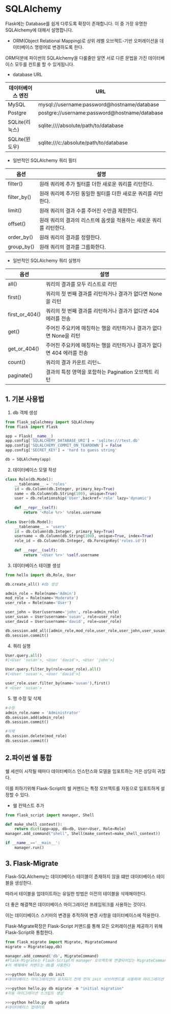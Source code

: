 # SQLAlchemy

Flask에는 Database를 쉽게 다루도록 확장이 존재합니다. 이 중 가장 유명한 SQLAlchemy에 대해서 설명합니다.

*  ORM(Object Relational Mapping)로 상위 레벨 오브젝트-기반 오퍼레이션을 데이터베이스 명령어로 변경하도록 한다.

ORM덕분에 파이썬의 SQLAlchemy을 다룰줄만 알면 서로 다른 문법을 가진 데이터베이스 모두를 컨트롤 할 수 있게됩니다.



* database URL

| 데이터베이스 엔진 | URL                                           |
| ----------------- | --------------------------------------------- |
| MySQL             | mysql://username:password@hostname/database   |
| Postgre           | postgre://username:password@hostname/database |
| SQLite(리눅스)    | sqlite:////absolute/path/to/database          |
| SQLite(윈도우)    | sqlite:///c:/absolute/path/to/database        |



* 일반적인 SQLAlchemy 쿼리 필터

| 옵션        | 설명                                                         |
| ----------- | ------------------------------------------------------------ |
| filter()    | 원래  쿼리에 추가 필터를 더한 새로운 쿼리를 리턴한다.        |
| filter_by() | 원래 쿼리에 추가된 동일한 필터를 더한 새로운 쿼리를 리턴한다. |
| limit()     | 원래 쿼리의 결과 수를 주어진 수만큼 제한한다.                |
| offset()    | 원래 쿼리의 결과의 리스트에 옵셋을 적용하는 새로운 쿼리를 리턴한다. |
| order_by()  | 원래 쿼리의 결과를 정렬한다.                                 |
| group_by()  | 원래 쿼리의 결과를 그룹화한다.                               |



* 일반적인 SQLAlchemy 쿼리 실행자

| 옵션           | 설명                                                         |
| -------------- | ------------------------------------------------------------ |
| all()          | 쿼리의 결과를 모두 리스트로 리턴                             |
| first()        | 쿼리의 첫 번째 결과를 리턴하거나 결과가 없다면 None을 리턴   |
| first_or_404() | 쿼리의 첫 번째 결과를 리턴하거나 결과가 없다면 404 에러를 전송 |
| get()          | 주어진 주요키에 매칭하는 행을 리턴하거나 결과가 없다면 None을 리턴 |
| get_or_404()   | 주어진 주요키에 매칭하는 행을 리턴하거나 결과가 없다면 404 에러를 전송 |
| count()        | 쿼리의 결과 카운트 리턴ㄴ                                    |
| paginate()     | 결과의 특정 영역을 포함하는 Pagination 오브젝트 리턴         |



## 1. 기본 사용법

1. db 객체 생성

```python
from flask_sqlalchmey import SQLAlchemy
from flask import Flask

app = Flask(__name__)
app.config['SQLALCHEMY_DATABASE_URI'] = 'sqlite:///test.db'
app.config['SQLALCHEMY_COMMIT_ON_TEARDOWN'] = False
app.config['SECRET_KEY'] = 'hard to guess string'

db = SQLAlchemy(app)
```



2. 데이터베이스 모델 작성

```python
class Role(db.Model):
    __tablename__ = 'roles'
	id = db.Column(db.Integer, primary_key=True)
    name = db.Column(db.String(100), unique=True)
    user = db.relationship('User',backref='role' lazy='dynamic')
    
    def __repr__(self):
        return '<Role %r>' %roles.username
    
class User(db.Model):
    __tablename__ = 'users'
    id = db.Column(db.Integer, primary_key=True)
    username = db.Column(db.String(100), unique=True, index=True)
    role_id = db.Column(db.Integer, db.ForeignKey('roles.id'))
    
    def __repr__(self):
		return '<User %r>' %self.username
```



3. 데이터베이스 테이블 생성

```python
from hello import db,Role, User

db.create_all() #db 생성

admin_role = Role(name='Admin')
mod_role = Role(name='Moderate')
user_role = Role(name='User')

user_john = User(username='john', role=admin_role)
user_susan = User(username='susan', role=user_role)
user_david = User(username='david', role=user_role)

db.session.add_all([admin_role,mod_role,user_role,user_john,user_susan,user_david])
db.session.commit()
```



4. 쿼리 실행

```python
User.query.all()
#[<User 'susan'>, <User 'david'>, <User 'john'>]

User.query.filter_by(role=user_role).all()
#[<User 'susan'>, <User 'david'>]

user_role.user.filter_by(name='susan'),first()
# <User 'susan'>
```



5. 행 수정 및 삭제

```python
#수정
admin_role.name = 'Administrator'
db.session.add(admin_role)
db.session.commit()

#삭제
db.session.delete(mod_role)
db.session.commit()
```



## 2.파이썬 쉘 통합

쉘 세션이 시작될 때마다 데이터베이스 인스턴스와 모델을 임포트하는 거은 상당히 귀찮다.

이를 피하기위해 Flask-Script의 쉘 커맨드는 특정 오브젝트를 자동으로 임포트하게 설정할 수 있다.



* 쉘 컨텍스트 추가	

```python
from flask_script import manager, Shell

def make_shell_context():
	return dict(app=app, db=db, User=User, Role=Role)
manager.add_command("shell", Shell(make_context=make_shell_context))

if __name__=='__main__':
	manager.run()
```



## 3. Flask-Migrate

Flask-SQLAlchemy는 데이터베이스 테이블이 존재하지 않을 떄만 데이터베이스 테이블을 생성한다.

따라서 테이블을 업데이트하는 유일한 방법은 이전의 테이블을 삭제해야한다.

더 좋은 해결책은 데이터베이스 마이그레이션 프레임워크를 사용하는 것이다.

이는 데이터베이스 스키마의 변경을 추적하여 변경 사항을 데이터베이스에 적용한다.

Flask-Migrate확장은 Flask-Script 커맨드를 통해 모든 오퍼레이션을 제공하기 위해 Flask-Script와 통합한다.

 

```python
from flask_migrate import Migrate, MigrateCommand
migrate = Migrate(app,db)

manager.add_command('db', MigrateCommand)
#Flask-Migrate는 Flask-Script의 manager 오브젝트에 연결되어있는 MigrateCommand 클래스를 보여준다.
#이 예제에서 커맨드는 db를 사용한다

>>>python hello.py db init
#데이터베이스 마이그레이션이 유지되기 전에 먼저 init 서브커맨드를 사용하여 마이그레이션 저장소를 생성해야 된다

>>>python hello.py db migrate -m "initial migration"
#자동 마이그레이션 스크립트 생성

>>>python hello.py db updata
#데이터베이스 업데이트	
```





